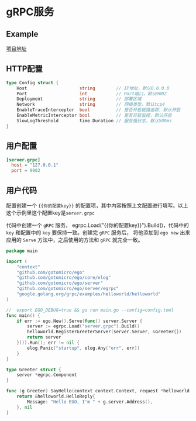 # gRPC服务
## Example
[项目地址](https://github.com/gotomicro/ego/tree/master/examples/server/http)

## HTTP配置
```go
type Config struct {
	Host                    string        // IP地址，默认0.0.0.0
	Port                    int           // Port端口，默认9002
	Deployment              string        // 部署区域
	Network                 string        // 网络类型，默认tcp4
	EnableTraceInterceptor  bool          // 是否开启链路追踪，默认开启
	EnableMetricInterceptor bool          // 是否开启监控，默认开启
	SlowLogThreshold        time.Duration // 服务慢日志，默认500ms
}
```

## 用户配置
```toml
[server.grpc]
  host = "127.0.0.1"
  port = 9002
```

## 用户代码
配置创建一个 ``{{你的配置key}}`` 的配置项，其中内容按照上文配置进行填写。以上这个示例里这个配置key是``server.grpc``

代码中创建一个 ``gRPC`` 服务， egrpc.Load("{{你的配置key}}").Build()，代码中的 ``key`` 和配置中的 ``key`` 要保持一致。创建完 ``gRPC`` 服务后， 将他添加到 ``ego new`` 出来应用的 ``Serve`` 方法中，之后使用的方法和 ``gRPC`` 就完全一致。

```go
package main

import (
	"context"
	"github.com/gotomicro/ego"
	"github.com/gotomicro/ego/core/elog"
	"github.com/gotomicro/ego/server"
	"github.com/gotomicro/ego/server/egrpc"
	"google.golang.org/grpc/examples/helloworld/helloworld"
)

//  export EGO_DEBUG=true && go run main.go --config=config.toml
func main() {
	if err := ego.New().Serve(func() server.Server {
		server := egrpc.Load("server.grpc").Build()
		helloworld.RegisterGreeterServer(server.Server, &Greeter{})
		return server
	}()).Run(); err != nil {
		elog.Panic("startup", elog.Any("err", err))
	}
}

type Greeter struct {
	server *egrpc.Component
}

func (g Greeter) SayHello(context context.Context, request *helloworld.HelloRequest) (*helloworld.HelloReply, error) {
	return &helloworld.HelloReply{
		Message: "Hello EGO, I'm " + g.server.Address(),
	}, nil
}
```